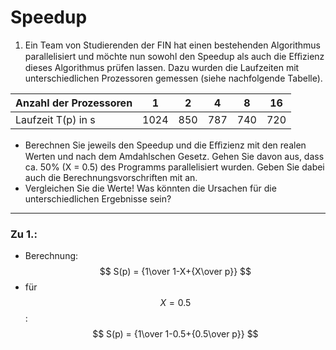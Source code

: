 # Speedup
1. Ein Team von Studierenden der FIN hat einen bestehenden Algorithmus parallelisiert und möchte nun sowohl den Speedup als auch die Eﬃzienz dieses Algorithmus prüfen lassen. Dazu wurden die Laufzeiten mit unterschiedlichen Prozessoren gemessen (siehe nachfolgende Tabelle).

| Anzahl der Prozessoren | 1    | 2   | 4   | 8   | 16  |
| ---------------------- | ---- | --- | --- | --- | --- |
| Laufzeit T(p) in s     | 1024 | 850 | 787 | 740 | 720 |

- Berechnen Sie jeweils den Speedup und die Eﬃzienz mit den realen Werten und nach dem Amdahlschen Gesetz. Gehen Sie davon aus, dass ca. 50% (X = 0.5) des Programms parallelisiert wurden. Geben Sie dabei auch die Berechnungsvorschriften mit an.
- Vergleichen Sie die Werte! Was könnten die Ursachen für die unterschiedlichen Ergebnisse sein?
---
### Zu 1.:
- Berechnung: $$ S(p) = {1\over 1-X+{X\over p}} $$
- für $$ X=0.5 $$: $$ S(p) = {1\over 1-0.5+{0.5\over p}} $$
